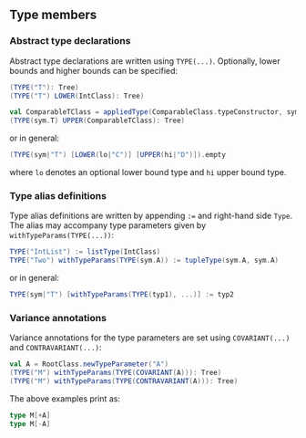 Type members
------------

### Abstract type declarations

Abstract type declarations are written using `TYPE(...)`. Optionally, lower bounds and higher bounds can be specified:

```scala
(TYPE("T"): Tree)
(TYPE("T") LOWER(IntClass): Tree)

val ComparableTClass = appliedType(ComparableClass.typeConstructor, sym.T) 
(TYPE(sym.T) UPPER(ComparableTClass): Tree)
```

or in general:

```scala
(TYPE(sym|"T") [LOWER(lo|"C")] [UPPER(hi|"D")]).empty
```

where `lo` denotes an optional lower bound type and `hi` upper bound type.

### Type alias definitions

Type alias definitions are written by appending `:=` and right-hand side `Type`. The alias may accompany type parameters given by `withTypeParams(TYPE(...))`:

```scala
TYPE("IntList") := listType(IntClass)
TYPE("Two") withTypeParams(TYPE(sym.A)) := tupleType(sym.A, sym.A)
```

or in general:

```scala
TYPE(sym|"T") [withTypeParams(TYPE(typ1), ...)] := typ2
```

### Variance annotations

Variance annotations for the type parameters are set using `COVARIANT(...)` and `CONTRAVARIANT(...)`:

```scala
val A = RootClass.newTypeParameter("A")
(TYPE("M") withTypeParams(TYPE(COVARIANT(A))): Tree)
(TYPE("M") withTypeParams(TYPE(CONTRAVARIANT(A))): Tree)
```

The above examples print as:

```scala
type M[+A]
type M[-A]
```
